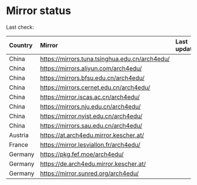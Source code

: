<script src="./time.js"></script>
# Mirror status
Last check: <script type="text/javascript">localize(1716203807.7727816);</script>

|Country|Mirror|Last update|
|:------|:-----|:----------|
|China|https://mirrors.tuna.tsinghua.edu.cn/arch4edu/|<script type="text/javascript">localize(1716186948);</script>|
|China|https://mirrors.aliyun.com/arch4edu/|<script type="text/javascript">localize(1716143409);</script>|
|China|https://mirrors.bfsu.edu.cn/arch4edu/|<script type="text/javascript">localize(1716143409);</script>|
|China|https://mirrors.cernet.edu.cn/arch4edu/|<script type="text/javascript">localize(1716186948);</script>|
|China|https://mirror.iscas.ac.cn/arch4edu/|<script type="text/javascript">localize(1716143409);</script>|
|China|https://mirrors.nju.edu.cn/arch4edu/|<script type="text/javascript">localize(1716143409);</script>|
|China|https://mirror.nyist.edu.cn/arch4edu/|<script type="text/javascript">localize(1716143409);</script>|
|China|https://mirrors.sau.edu.cn/arch4edu/|<script type="text/javascript">localize(1716186948);</script>|
|Austria|https://at.arch4edu.mirror.kescher.at/|<script type="text/javascript">localize(1716186948);</script>|
|France|https://mirror.lesviallon.fr/arch4edu/|<script type="text/javascript">localize(1716143409);</script>|
|Germany|https://pkg.fef.moe/arch4edu/|<script type="text/javascript">localize(1716186948);</script>|
|Germany|https://de.arch4edu.mirror.kescher.at/|<script type="text/javascript">localize(1716186948);</script>|
|Germany|https://mirror.sunred.org/arch4edu/|<script type="text/javascript">localize(1716186948);</script>|

<script src="./tablefilter/tablefilter.js"></script>
<script src="./table.js"></script>